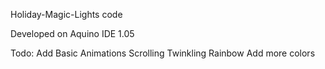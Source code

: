 Holiday-Magic-Lights code

Developed on Aquino IDE 1.05

Todo:
    Add Basic Animations
        Scrolling
        Twinkling
        Rainbow
    Add more colors